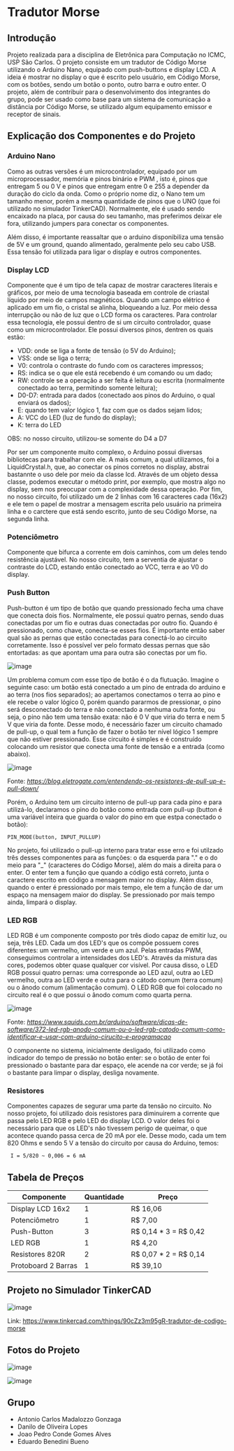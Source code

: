 # Tradutor Morse
## Introdução 
Projeto realizada para a disciplina de Eletrônica para Computação no ICMC, USP São Carlos. O projeto consiste em um tradutor de Código Morse utilizando o Arduino Nano, equipado com push-buttons e display LCD. A ideia é mostrar no display o que é escrito pelo usuário, em Código Morse, com os botões, sendo um botão o ponto, outro barra e outro enter. O projeto, além de contribuir para o desenvolvimento dos integrantes do grupo, pode ser usado como base para um sistema de comunicação a distância por Código Morse, se utilizado algum equipamento emissor e receptor de sinais.

## Explicação dos Componentes e do Projeto 

### Arduino Nano 
Como as outras versões é um microcontrolador, equipado por um microprocessador, memória e pinos binário e PWM , isto é, pinos que entregam 5 ou 0 V e pinos que entregam entre 0 e 255 a depender da duração do ciclo da onda. Como o próprio nome diz, o Nano tem um tamanho menor, porém a mesma quantidade de pinos que o UNO (que foi utilizado no simulador TinkerCAD). Normalmente, ele é usado sendo encaixado na placa, por causa do seu tamanho, mas preferimos deixar ele fora, utilizando jumpers para conectar os componentes.

Além disso, é importante reassaltar que o arduino disponibiliza uma tensão de 5V e um ground, quando alimentado, geralmente pelo seu cabo USB. Essa tensão foi utilizada para ligar o display e outros componentes.

### Display LCD
Componente que é um tipo de tela capaz de mostrar caracteres literais e gráficos, por meio de uma tecnologia baseada em controle de criastal líquido por meio de campos magnéticos. Quando um campo elétrico é aplicado em um fio, o cristal se alinha, bloqueando a luz. Por meio dessa interrupção ou não de luz que o LCD forma os caracteres. Para controlar essa tecnologia, ele possui dentro de si um circuito controlador, quase como um microcontrolador. Ele possui diversos pinos, dentren os quais estão:

* VDD: onde se liga a fonte de tensão (o 5V do Arduino);
* VSS: onde se liga o terra;
* V0: controla o contraste do fundo com os caracteres impressos;
* RS: indica se o que ele está recebendo é um comando ou um dado;
* RW: controle se a operação a ser feita é leitura ou escrita (normalmente conectado ao terra, permitindo somente leitura);
* D0-D7: entrada para dados (conectado aos pinos do Arduino, o qual enviará os dados);
* E: quando tem valor lógico 1, faz com que os dados sejam lidos;
* A: VCC do LED (luz de fundo do display);
* K: terra do LED

OBS: no nosso circuito, utilizou-se somente do D4 a D7

Por ser um componente muito complexo, o Arduino possui diversas bibliotecas para trabalhar com ele. A mais comum, a qual utilizamos, foi a LiquidCrystal.h, que, ao conectar os pinos corretos no display, abstrai bastannte o uso dele por meio da classe lcd. Através de um objeto dessa classe, podemos executar o método print, por exemplo, que mostra algo no display, sem nos preocupar com a complexidade dessa operação.
Por fim, no nosso circuito, foi utilizado um de 2 linhas com 16 caracteres cada (16x2) e ele tem o papel de mostrar a mensagem escrita pelo usuário na primeira linha e o carctere que está sendo escrito, junto de seu Código Morse, na segunda linha.

### Potenciômetro
Componente que bifurca a corrente em dois caminhos, com um deles tendo resistência ajustável. No nosso circuito, tem a serventia de ajustar o contraste do LCD, estando então conectado ao VCC, terra e ao V0 do display.

### Push Button
Push-button é um tipo de botão que quando pressionado fecha uma chave que conecta dois fios. Normalmente, ele possui quatro pernas, sendo duas conectadas por um fio e outras duas conectadas por outro fio. Quando é pressionado, como chave, conecta-se esses fios. É importante então saber qual são as pernas que estão conectadas para conectá-lo ao circuito corretamente. Isso é possível ver pelo formato dessas pernas que são entortadas: as que apontam uma para outra são conectas por um fio. 

![image](https://github.com/user-attachments/assets/90e00807-b3ca-41b0-a1f4-3fd3aed35171)

Um problema comum com esse tipo de botão é o da flutuação. Imagine o seguinte caso: um botão está conectado a um pino de entrada do arduino e ao terra (nos fios separados); ao apertamos conectamos o terra ao pino e ele recebe o valor lógico 0, porém quando pararmos de pressionar, o pino será desconectado do terra e não conectado a nenhuma outra fonte, ou seja, o pino não tem uma tensão exata: não é 0 V que viria do terra e nem 5 V que viria da fonte. Desse modo, é necessário fazer um circuito chamado de pull-up, o qual tem a função de fazer o botão ter nível lógico 1 sempre que não estiver pressionado. Esse circuito é simples e é construído colocando um resistor que conecta uma fonte de tensão e a entrada (como abaixo). 

![image](https://github.com/user-attachments/assets/e0df0783-d650-4b69-b470-2790b84f0d59)

Fonte: _https://blog.eletrogate.com/entendendo-os-resistores-de-pull-up-e-pull-down/_

Porém, o Arduino tem um circuito interno de pull-up para cada pino e para utilizá-lo, declaramos o pino do botão como entrada com pull-up (button é uma variável inteira que guarda o valor do pino em que estpa conectado o botão):

    PIN_MODE(button, INPUT_PULLUP)

No projeto, foi utilizado o pull-up interno para tratar esse erro e foi utilzado três desses componentes para as funções: o da esquerda para "." e  o do meio para "_" (caracteres do Código Morse), além do mais a direita para o enter. O enter tem a função que quando a código está correto, junta o caractere escrito em código a mensagem maior no display. Além disso, quando o enter é pressionado por mais tempo, ele tem a função de dar um espaço na mensagem maior do display. Se pressionado por mais tempo ainda, limpará o display.

### LED RGB
LED RGB é um componente composto por três diodo capaz de emitir luz, ou seja, três LED. Cada um dos LED's que os compõe possuem cores diferentes: um vermelho, um verde e um azul. Pelas entradas PWM, conseguimos controlar a intensidades dos LED's. Através da mistura das cores, podemos obter quase qualquer cor visível. Por causa disso, o LED RGB possui quatro pernas: uma corresponde ao LED azul, outra ao LED vermelho, outra ao LED verde e outra para o cátodo comum (terra comum) ou o ânodo comum (alimentação comum). O LED RGB que foi colocado no circuito real é o que possui o ânodo comum como quarta perna.

![image](https://github.com/user-attachments/assets/617cdddf-a7bc-4b91-b898-5d9593f28cb3)

Fonte: _https://www.squids.com.br/arduino/software/dicas-de-software/372-led-rgb-anodo-comum-ou-o-led-rgb-catodo-comum-como-identificar-e-usar-com-arduino-cirucito-e-programacao_

O componente no sistema, inicialmente desligado, foi utilizado como indicador do tempo de pressão no botão enter: se o botão de enter foi pressionado o bastante para dar espaço, ele acende na cor verde; se já foi o bastante para limpar o display, desliga novamente.

### Resistores
Componentes capazes de segurar uma parte da tensão no circuito. No nosso projeto, foi utilizado dois resistores para diminuirem a corrente que passa pelo LED RGB e pelo LED do display LCD. O valor deles foi o necessário para que os LED's não tivessem perigo de queimar, o que acontece quando passa cerca de 20 mA por ele. Desse modo, cada um tem 820 Ohms e sendo 5 V a tensão do circuito por causa do Arduino, temos:

     I = 5/820 ~ 0,006 = 6 mA

## Tabela de Preços
|Componente|Quantidade|Preço|
|----------|----------|-----|
|Display LCD 16x2| 1 | R$ 16,06|
|Potenciômetro| 1 | R$ 7,00|
|Push-Button| 3 | R$ 0,14 * 3 = R$ 0,42| 
|LED RGB| 1 | R$ 4,20|
|Resistores 820R| 2 | R$ 0,07 * 2 = R$ 0,14|
|Protoboard 2 Barras| 1 | R$ 39,10|

## Projeto no Simulador TinkerCAD

![image](https://github.com/user-attachments/assets/ef566b66-fe91-4bcc-ada6-772350ca9a9c)

Link: https://www.tinkercad.com/things/90cZz3m95gR-tradutor-de-codigo-morse

## Fotos do Projeto

![image](https://github.com/user-attachments/assets/60d32ecf-7dce-454b-9904-04ece526d313)

![image](https://github.com/user-attachments/assets/8fbb5770-b85d-48cb-8787-edba4a285c43)


## Grupo

* Antonio Carlos Madalozzo Gonzaga
* Danilo de Oliveira Lopes
* Joao Pedro Conde Gomes Alves
* Eduardo Benedini Bueno
